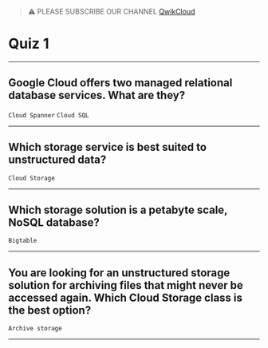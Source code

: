 >⚠️ PLEASE SUBSCRIBE OUR CHANNEL [QwikCloud](https://www.youtube.com/@qwikcloud)
# Quiz 1
____
## Google Cloud offers two managed relational database services. What are they?
```Cloud Spanner``` ```Cloud SQL```
____
## Which storage service is best suited to unstructured data?
```Cloud Storage```
____
## Which storage solution is a petabyte scale, NoSQL database?
```Bigtable```
____
## You are looking for an unstructured storage solution for archiving files that might never be accessed again. Which Cloud Storage class is the best option?
```Archive storage```
____